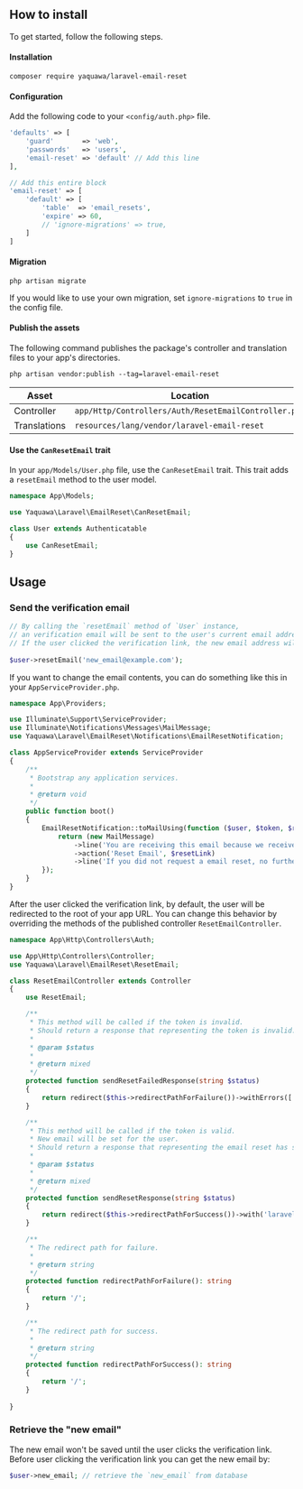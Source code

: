 ## How to install
To get started, follow the following steps.

#### Installation

`composer require yaquawa/laravel-email-reset`

#### Configuration

Add the following code to your `<config/auth.php>` file.

```php
'defaults' => [
    'guard'       => 'web',
    'passwords'   => 'users',
    'email-reset' => 'default' // Add this line
],

// Add this entire block
'email-reset' => [
    'default' => [
        'table'  => 'email_resets',
        'expire' => 60,
        // 'ignore-migrations' => true,
    ]
]
```

#### Migration 
 
`php artisan migrate`

If you would like to use your own migration, set `ignore-migrations` to `true` in the config file.

#### Publish the assets

The following command publishes the package's controller and translation files to your app's directories.

`php artisan vendor:publish --tag=laravel-email-reset`

| Asset        | Location                                             |
| ------------ | ---------------------------------------------------- |
| Controller   | `app/Http/Controllers/Auth/ResetEmailController.php` |
| Translations | `resources/lang/vendor/laravel-email-reset`          |

#### Use the `CanResetEmail` trait

In your `app/Models/User.php` file, use the `CanResetEmail` trait. This trait adds a `resetEmail` method to the user model.

```php
namespace App\Models;

use Yaquawa\Laravel\EmailReset\CanResetEmail;

class User extends Authenticatable
{
    use CanResetEmail;
}
```

## Usage

### Send the verification email

```php
// By calling the `resetEmail` method of `User` instance,
// an verification email will be sent to the user's current email address.
// If the user clicked the verification link, the new email address will be set. 
 
$user->resetEmail('new_email@example.com');
```

If you want to change the email contents, you can do something like this in your `AppServiceProvider.php`.

```php
namespace App\Providers;

use Illuminate\Support\ServiceProvider;
use Illuminate\Notifications\Messages\MailMessage;
use Yaquawa\Laravel\EmailReset\Notifications\EmailResetNotification;

class AppServiceProvider extends ServiceProvider
{
    /**
     * Bootstrap any application services.
     *
     * @return void
     */
    public function boot()
    {
        EmailResetNotification::toMailUsing(function ($user, $token, $resetLink) {
            return (new MailMessage)
                ->line('You are receiving this email because we received a email reset request for your account.')
                ->action('Reset Email', $resetLink)
                ->line('If you did not request a email reset, no further action is required.');
        });
    }
}
```

After the user clicked the verification link, by default, the user will be redirected to the root of your app URL.
You can change this behavior by overriding the methods of the published controller `ResetEmailController`.

```php
namespace App\Http\Controllers\Auth;

use App\Http\Controllers\Controller;
use Yaquawa\Laravel\EmailReset\ResetEmail;

class ResetEmailController extends Controller
{
    use ResetEmail;

    /**
     * This method will be called if the token is invalid.
     * Should return a response that representing the token is invalid.
     *
     * @param $status
     *
     * @return mixed
     */
    protected function sendResetFailedResponse(string $status)
    {
        return redirect($this->redirectPathForFailure())->withErrors(['laravel-email-reset' => trans($status)]);
    }

    /**
     * This method will be called if the token is valid.
     * New email will be set for the user.
     * Should return a response that representing the email reset has succeeded.
     *
     * @param $status
     *
     * @return mixed
     */
    protected function sendResetResponse(string $status)
    {
        return redirect($this->redirectPathForSuccess())->with('laravel-email-reset', trans($status));
    }

    /**
     * The redirect path for failure.
     *
     * @return string
     */
    protected function redirectPathForFailure(): string
    {
        return '/';
    }

    /**
     * The redirect path for success.
     *
     * @return string
     */
    protected function redirectPathForSuccess(): string
    {
        return '/';
    }
    
}
```

### Retrieve the "new email"

The new email won't be saved until the user clicks the verification link.
Before user clicking the verification link you can get the new email by:

```php
$user->new_email; // retrieve the `new_email` from database
```